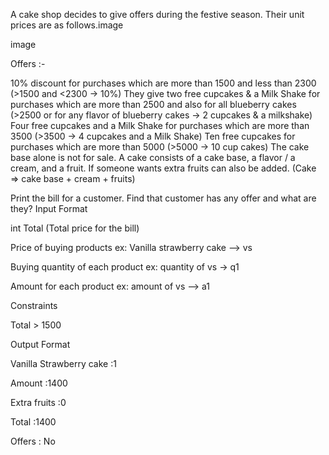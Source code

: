 A cake shop decides to give offers during the festive season. Their unit prices are as follows.image

image

Offers :-

10% discount for purchases which are more than 1500 and less than 2300 (>1500 and <2300 -> 10%)
They give two free cupcakes & a Milk Shake for purchases which are more than 2500 and also for all blueberry cakes (>2500 or for any flavor of blueberry cakes -> 2 cupcakes & a milkshake)
Four free cupcakes and a Milk Shake for purchases which are more than 3500 (>3500 -> 4 cupcakes and a Milk Shake)
Ten free cupcakes for purchases which are more than 5000 (>5000 -> 10 cup cakes)
The cake base alone is not for sale. A cake consists of a cake base, a flavor / a cream, and a fruit. If someone wants extra fruits can also be added. (Cake => cake base + cream + fruits)

Print the bill for a customer.
Find that customer has any offer and what are they?
Input Format

int Total (Total price for the bill)

Price of buying products ex: Vanilla strawberry cake –> vs

Buying quantity of each product ex: quantity of vs -> q1

Amount for each product ex: amount of vs –> a1

Constraints

Total > 1500

Output Format

Vanilla Strawberry cake :1

Amount :1400

Extra fruits :0

Total :1400

Offers : No